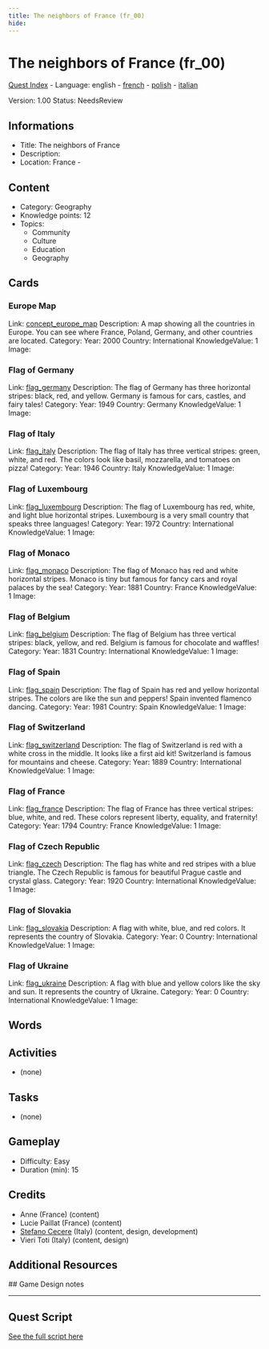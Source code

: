 ```yaml
---
title: The neighbors of France (fr_00)
hide:
---
```


# The neighbors of France (fr_00)
[Quest Index](./index.md) - Language: english - [french](./fr_00.fr.md) - [polish](./fr_00.pl.md) - [italian](./fr_00.it.md)

Version: 1.00
Status: NeedsReview

## Informations

- Title: The neighbors of France
- Description: 
- Location: France - 
## Content
- Category: Geography
- Knowledge points: 12
- Topics:
  - Community
  - Culture
  - Education
  - Geography

## Cards
### Europe Map
Link: [concept_europe_map](../cards/index.md#concept_europe_map)
Description: A map showing all the countries in Europe. You can see where France, Poland, Germany, and other countries are located.
Category: 
Year: 2000
Country: International
KnowledgeValue: 1
Image: 

### Flag of Germany
Link: [flag_germany](../cards/index.md#flag_germany)
Description: The flag of Germany has three horizontal stripes: black, red, and yellow. Germany is famous for cars, castles, and fairy tales!
Category: 
Year: 1949
Country: Germany
KnowledgeValue: 1
Image: 

### Flag of Italy
Link: [flag_italy](../cards/index.md#flag_italy)
Description: The flag of Italy has three vertical stripes: green, white, and red. The colors look like basil, mozzarella, and tomatoes on pizza!
Category: 
Year: 1946
Country: Italy
KnowledgeValue: 1
Image: 

### Flag of Luxembourg
Link: [flag_luxembourg](../cards/index.md#flag_luxembourg)
Description: The flag of Luxembourg has red, white, and light blue horizontal stripes. Luxembourg is a very small country that speaks three languages!
Category: 
Year: 1972
Country: International
KnowledgeValue: 1
Image: 

### Flag of Monaco
Link: [flag_monaco](../cards/index.md#flag_monaco)
Description: The flag of Monaco has red and white horizontal stripes. Monaco is tiny but famous for fancy cars and royal palaces by the sea!
Category: 
Year: 1881
Country: France
KnowledgeValue: 1
Image: 

### Flag of Belgium
Link: [flag_belgium](../cards/index.md#flag_belgium)
Description: The flag of Belgium has three vertical stripes: black, yellow, and red. Belgium is famous for chocolate and waffles!
Category: 
Year: 1831
Country: International
KnowledgeValue: 1
Image: 

### Flag of Spain
Link: [flag_spain](../cards/index.md#flag_spain)
Description: The flag of Spain has red and yellow horizontal stripes. The colors are like the sun and peppers! Spain invented flamenco dancing.
Category: 
Year: 1981
Country: Spain
KnowledgeValue: 1
Image: 

### Flag of Switzerland
Link: [flag_switzerland](../cards/index.md#flag_switzerland)
Description: The flag of Switzerland is red with a white cross in the middle. It looks like a first aid kit! Switzerland is famous for mountains and cheese.
Category: 
Year: 1889
Country: International
KnowledgeValue: 1
Image: 

### Flag of France
Link: [flag_france](../cards/index.md#flag_france)
Description: The flag of France has three vertical stripes: blue, white, and red. These colors represent liberty, equality, and fraternity!
Category: 
Year: 1794
Country: France
KnowledgeValue: 1
Image: 

### Flag of Czech Republic
Link: [flag_czech](../cards/index.md#flag_czech)
Description: The flag has white and red stripes with a blue triangle. The Czech Republic is famous for beautiful Prague castle and crystal glass.
Category: 
Year: 1920
Country: International
KnowledgeValue: 1
Image: 

### Flag of Slovakia
Link: [flag_slovakia](../cards/index.md#flag_slovakia)
Description: A flag with white, blue, and red colors. It represents the country of Slovakia.
Category: 
Year: 0
Country: International
KnowledgeValue: 1
Image: 

### Flag of Ukraine
Link: [flag_ukraine](../cards/index.md#flag_ukraine)
Description: A flag with blue and yellow colors like the sky and sun. It represents the country of Ukraine.
Category: 
Year: 0
Country: International
KnowledgeValue: 1
Image: 

## Words
## Activities
- (none)

## Tasks
- (none)
## Gameplay
- Difficulty: Easy
- Duration (min): 15
## Credits
- Anne (France) (content)
- Lucie Paillat (France) (content)
- [Stefano Cecere](https://stefanocecere.com) (Italy) (content, design, development)
- Vieri Toti (Italy) (content, design)

## Additional Resources

## Game Design notes



---

## Quest Script

[See the full script here](./fr_00-script.md)
